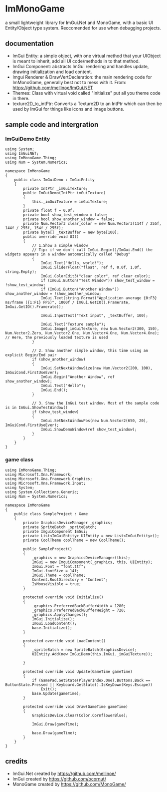 # ImMonoGame
a small lightweight library for ImGui.Net and MonoGame, with a basic UI Entity/Object type system. Reccomended for use when debugging projects.

## documentation

- ImGui Entity: a simple object, with one virtual method that your UIObject is meant to inherit, add all UI code/methods in to that method.
- ImGui Component: abstracts ImGui rendering and handles update, drawing initialization and load content.
- Imgui Renderer & DrawVertDecleration: the main rendering code for ImMonoGame, generally best not to mess with it. From: https://github.com/mellinoe/ImGui.NET
- Themes: Class with virtual void called "initialize" put all you theme code in there.
- texture2D_to_intPtr: Converts a Texture2D to an IntPtr which can then be used by ImGui for things like icons and image buttons.

## sample code and intergration
### ImGuiDemo Entity
```
using System;
using ImGuiNET;
using ImMonoGame.Thing;
using Num = System.Numerics;

namespace ImMonoGame
{
    public class ImGuiDemo : ImGuiEntity
    {
        private IntPtr _imGuiTexture;
        public ImGuiDemo(IntPtr imGuiTexture)
        {
            this._imGuiTexture = imGuiTexture;
        }
        private float f = 0.0f;
        private bool show_test_window = false;
        private bool show_another_window = false;
        private Num.Vector3 clear_color = new Num.Vector3(114f / 255f, 144f / 255f, 154f / 255f);
        private byte[] _textBuffer = new byte[100];
        public override void UI()
        {
            // 1.Show a simple window
            // Tip: if we don't call ImGui.Begin()/ImGui.End() the widgets appears in a window automatically called "Debug"
            {
                ImGui.Text("Hello, world!");
                ImGui.SliderFloat("float", ref f, 0.0f, 1.0f, string.Empty);
                ImGui.ColorEdit3("clear color", ref clear_color);
                if (ImGui.Button("Test Window")) show_test_window = !show_test_window;
                if (ImGui.Button("Another Window")) show_another_window = !show_another_window;
                ImGui.Text(string.Format("Application average {0:F3} ms/frame ({1:F1} FPS)", 1000f / ImGui.GetIO().Framerate, ImGui.GetIO().Framerate));

                ImGui.InputText("Text input", _textBuffer, 100);

                ImGui.Text("Texture sample");
                ImGui.Image(_imGuiTexture, new Num.Vector2(300, 150), Num.Vector2.Zero, Num.Vector2.One, Num.Vector4.One, Num.Vector4.One); // Here, the previously loaded texture is used
            }

            // 2. Show another simple window, this time using an explicit Begin/End pair
            if (show_another_window)
            {
                ImGui.SetNextWindowSize(new Num.Vector2(200, 100), ImGuiCond.FirstUseEver);
                ImGui.Begin("Another Window", ref show_another_window);
                ImGui.Text("Hello");
                ImGui.End();
            }

            // 3. Show the ImGui test window. Most of the sample code is in ImGui.ShowTestWindow()
            if (show_test_window)
            {
                ImGui.SetNextWindowPos(new Num.Vector2(650, 20), ImGuiCond.FirstUseEver);
                ImGui.ShowDemoWindow(ref show_test_window);
            }
        }
    }
}

```
### game class
```using ImGuiNET;
using ImMonoGame.Thing;
using Microsoft.Xna.Framework;
using Microsoft.Xna.Framework.Graphics;
using Microsoft.Xna.Framework.Input;
using System;
using System.Collections.Generic;
using Num = System.Numerics;

namespace ImMonoGame
{
    public class SampleProject : Game
    {
        private GraphicsDeviceManager _graphics;
        private SpriteBatch _spriteBatch;
        private ImguiComponent ImGui;
        private List<ImGuiEntity> UIEntity = new List<ImGuiEntity>();
        private CoolTheme coolTheme = new CoolTheme();
  
        public SampleProject()
        {
            _graphics = new GraphicsDeviceManager(this);
            ImGui = new ImguiComponent(_graphics, this, UIEntity);
            ImGui.Font = "font.ttf";
            ImGui.fontSize = 14f;
            ImGui.Theme = coolTheme;
            Content.RootDirectory = "Content";
            IsMouseVisible = true;
        }

        protected override void Initialize()
        {
            _graphics.PreferredBackBufferWidth = 1280;
            _graphics.PreferredBackBufferHeight = 720;
            _graphics.ApplyChanges();
            ImGui.Initialize();
            ImGui.LoadContent();
            base.Initialize();
        }

        protected override void LoadContent()
        {
            _spriteBatch = new SpriteBatch(GraphicsDevice);
            UIEntity.Add(new ImGuiDemo(this.ImGui._imGuiTexture));
         
        }

        protected override void Update(GameTime gameTime)
        {
            if (GamePad.GetState(PlayerIndex.One).Buttons.Back == ButtonState.Pressed || Keyboard.GetState().IsKeyDown(Keys.Escape))
                Exit();
            base.Update(gameTime);
        }

        protected override void Draw(GameTime gameTime)
        {
            GraphicsDevice.Clear(Color.CornflowerBlue);

            ImGui.Draw(gameTime);

            base.Draw(gameTime);
        }
    }
}
```
## credits
- ImGui.Net created by https://github.com/mellinoe/
- ImGui created by https://github.com/ocornut/
- MonoGame created by https://github.com/MonoGame/
